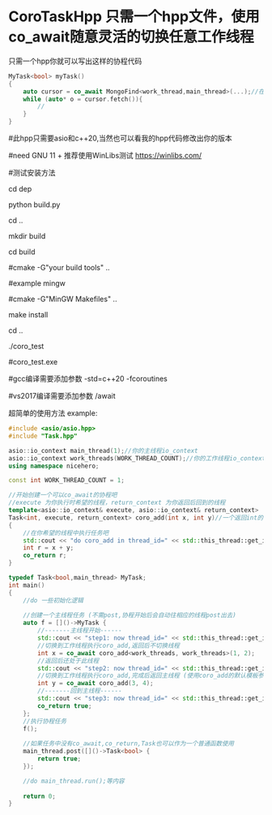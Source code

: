 # CoroTaskHpp 只需一个hpp文件，使用co_await随意灵活的切换任意工作线程

只需一个hpp你就可以写出这样的协程代码
```c++
MyTask<bool> myTask()
{
	auto cursor = co_await MongoFind<work_thread,main_thread>(...);//在工作线程work_thread中请求数据库，返回给主线程
	while (auto* o = cursor.fetch()){
		//
	}
}
```

#此hpp只需要asio和c++20,当然也可以看我的hpp代码修改出你的版本

#need GNU 11 + 推荐使用WinLibs测试 https://winlibs.com/

#测试安装方法

cd dep

python build.py

cd ..

mkdir build

cd build

#cmake -G"your build tools" ..

#example mingw

#cmake -G"MinGW Makefiles" ..

make install

cd ..

./coro_test

#coro_test.exe

#gcc编译需要添加参数 -std=c++20 -fcoroutines

#vs2017编译需要添加参数 /await

超简单的使用方法 example:
```c++
#include <asio/asio.hpp>
#include "Task.hpp"

asio::io_context main_thread(1);//你的主线程io_context
asio::io_context work_threads(WORK_THREAD_COUNT);//你的工作线程io_context
using namespace nicehero;

const int WORK_THREAD_COUNT = 1;

//开始创建一个可以co_await的协程吧
//execute 为你执行时希望的线程，return_context 为你返回后回到的线程
template<asio::io_context& execute, asio::io_context& return_context>
Task<int, execute, return_context> coro_add(int x, int y)//一个返回int的模板协程
{
	//在你希望的线程中执行任务吧
	std::cout << "do coro_add in thread_id=" << std::this_thread::get_id() << std::endl;
	int r = x + y;
	co_return r;
}

typedef Task<bool,main_thread> MyTask;
int main()
{
	//do 一些初始化逻辑
	
	//创建一个主线程任务 (不需post,协程开始后会自动往相应的线程post出去)
	auto f = []()->MyTask {
		//-------主线程开始------
		std::cout << "step1: now thread_id=" << std::this_thread::get_id() << std::endl;
		//切换到工作线程执行coro_add,返回后不切换线程
		int x = co_await coro_add<work_threads, work_threads>(1, 2);
		//返回后还处于此线程
		std::cout << "step2: now thread_id=" << std::this_thread::get_id() << std::endl;
		//切换到工作线程执行coro_add,完成后返回主线程 (使用coro_add的默认模板参数)
		int y = co_await coro_add(3, 4);
		//-------回到主线程------
		std::cout << "step3: now thread_id=" << std::this_thread::get_id() << std::endl;
		co_return true;
	};
	//执行协程任务
	f();
	
	//如果任务中没有co_await,co_return,Task也可以作为一个普通函数使用
	main_thread.post([]()->Task<bool> {
		return true;
	});

	//do main_thread.run();等内容
	
	return 0;
}

```